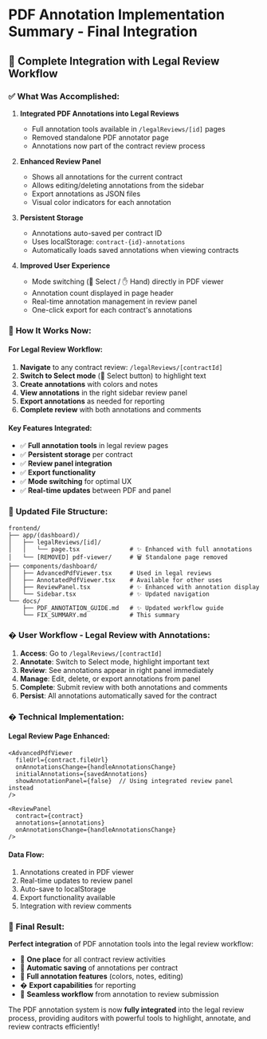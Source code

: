 # PDF Annotation Implementation Summary - Final Integration

## 🎯 **Complete Integration with Legal Review Workflow**

### ✅ **What Was Accomplished:**

1. **Integrated PDF Annotations into Legal Reviews**
   - Full annotation tools available in `/legalReviews/[id]` pages
   - Removed standalone PDF annotator page
   - Annotations now part of the contract review process

2. **Enhanced Review Panel**
   - Shows all annotations for the current contract
   - Allows editing/deleting annotations from the sidebar
   - Export annotations as JSON files
   - Visual color indicators for each annotation

3. **Persistent Storage**
   - Annotations auto-saved per contract ID
   - Uses localStorage: `contract-{id}-annotations`
   - Automatically loads saved annotations when viewing contracts

4. **Improved User Experience**
   - Mode switching (📝 Select / ✋ Hand) directly in PDF viewer
   - Annotation count displayed in page header
   - Real-time annotation management in review panel
   - One-click export for each contract's annotations

### 🚀 **How It Works Now:**

#### **For Legal Review Workflow:**

1. **Navigate** to any contract review: `/legalReviews/[contractId]`
2. **Switch to Select mode** (📝 Select button) to highlight text
3. **Create annotations** with colors and notes
4. **View annotations** in the right sidebar review panel
5. **Export annotations** as needed for reporting
6. **Complete review** with both annotations and comments

#### **Key Features Integrated:**

- ✅ **Full annotation tools** in legal review pages
- ✅ **Persistent storage** per contract
- ✅ **Review panel integration** 
- ✅ **Export functionality**
- ✅ **Mode switching** for optimal UX
- ✅ **Real-time updates** between PDF and panel

### 📁 **Updated File Structure:**
```
frontend/
├── app/(dashboard)/
│   ├── legalReviews/[id]/
│   │   └── page.tsx              # ✨ Enhanced with full annotations
│   └── [REMOVED] pdf-viewer/     # 🗑️ Standalone page removed
├── components/dashboard/
│   ├── AdvancedPdfViewer.tsx     # Used in legal reviews
│   ├── AnnotatedPdfViewer.tsx    # Available for other uses
│   ├── ReviewPanel.tsx           # ✨ Enhanced with annotation display
│   └── Sidebar.tsx               # ✨ Updated navigation
└── docs/
    ├── PDF_ANNOTATION_GUIDE.md   # ✨ Updated workflow guide
    └── FIX_SUMMARY.md            # This summary
```

### � **User Workflow - Legal Review with Annotations:**

1. **Access**: Go to `/legalReviews/[contractId]`
2. **Annotate**: Switch to Select mode, highlight important text
3. **Review**: See annotations appear in right panel immediately  
4. **Manage**: Edit, delete, or export annotations from panel
5. **Complete**: Submit review with both annotations and comments
6. **Persist**: All annotations automatically saved for the contract

### � **Technical Implementation:**

#### **Legal Review Page Enhanced:**
```tsx
<AdvancedPdfViewer 
  fileUrl={contract.fileUrl} 
  onAnnotationsChange={handleAnnotationsChange}
  initialAnnotations={savedAnnotations}
  showAnnotationPanel={false}  // Using integrated review panel instead
/>

<ReviewPanel 
  contract={contract} 
  annotations={annotations} 
  onAnnotationsChange={handleAnnotationsChange} 
/>
```

#### **Data Flow:**
1. Annotations created in PDF viewer
2. Real-time updates to review panel  
3. Auto-save to localStorage
4. Export functionality available
5. Integration with review comments

### 🎉 **Final Result:**

**Perfect integration** of PDF annotation tools into the legal review workflow:

- 📄 **One place** for all contract review activities
- 💾 **Automatic saving** of annotations per contract
- 🎨 **Full annotation features** (colors, notes, editing)
- � **Export capabilities** for reporting
- 🔄 **Seamless workflow** from annotation to review submission

The PDF annotation system is now **fully integrated** into the legal review process, providing auditors with powerful tools to highlight, annotate, and review contracts efficiently!
